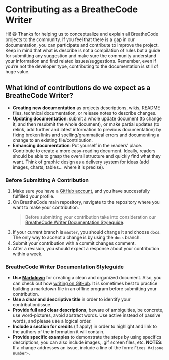 # Contributing as a BreatheCode Writer

Hi! :smile: Thanks for helping us to conceptualize and explain all BreatheCode projects to the community. If you feel that there is a gap in our documentation, you can participate and contribute to improve the project. Keep in mind that what is describe is not a compilation of rules but a guide for submitting any suggestion and make sure the community understand your information and find related issues/suggestions. Remember, even if you’re not the developer type, contributing to the documentation is still of huge value.

## What kind of contributions do we expect as a BreatheCode Writer?

- **Creating new documentation** as projects descriptions, wikis, README files, technical documentation, or release notes to describe  changes.
- **Updating documentation**: submit a whole update document (to change it, and then resubmit the whole document), or make partial updates (to relink, add further and latest information to previous documentation) by fixing broken links and spelling/grammatical errors and documenting a change to an existing file/contribution.
- **Enhancing documentation**: Put yourself in the readers' place. Contribute to create a more easy-reading document. Ideally, readers should be able to grasp the overall structure and quickly find what they want. Think of graphic design as a delivery system for ideas (add images, charts, tables... where it is precise).

### Before Submitting A Contribution

1. Make sure you have a [GitHub account](https://github.com/signup/free), and you have successfully fulfilled your profile.
2. On BreatheCode main repository, navigate to the repository where you want to make your contribution.
	> Before submitting your contribution take into consideration our [BreatheCode Writer Documentation Styleguide](###breathecode-writter-documentation-styleguide).
3. If your current branch is `master`, you should change it and choose `docs`. The only way to accept a change is by using the `docs` branch.
4. Submit your contribution with a commit changes comment.
5. After a revision, you should expect a response about your contribution within a week.

### BreatheCode Writer Documentation Styleguide

- **Use [Markdown](https://www.markdownguide.org/)** for creating a clean and organized document. Also, you can check out how [writing on GitHub](https://help.github.com/categories/writing-on-github/). It is sometimes best to practice building a markdown file in an offline program before submitting your contribution.
-   **Use a clear and descriptive title**  in order to identify your contribution/issue.
-   **Provide full and clear descriptions**, beware of ambiguities, be concrete, use word-pictures, avoid abstract words. Use active instead of passive words, and please use a logical order.
-   **Include a section for credits** (if apply) in order to highlight and link to the authors of the information it will contain.
-   **Provide specific examples** to demonstrate the steps by using specifics descriptions, you can also include images, .gif screen files, etc.
**NOTES**:
If a change addresses an issue, include a line of the form: `Fixes #<issue number>`.
